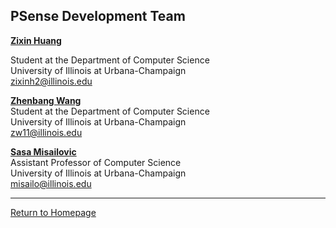 ## PSense Development Team

[**Zixin Huang**](https://yekerr.github.io/)

Student at the Department of Computer Science  
University of Illinois at Urbana-Champaign  
[zixinh2@illinois.edu](mailto:zixinh2@illinois.edu)

[**Zhenbang Wang**](http://zhenbangw.me)   
Student at the Department of Computer Science  
University of Illinois at Urbana-Champaign  
[zw11@illinois.edu](mailto:zw11@illinois.edu)

[**Sasa Misailovic**](http://misailo.web.engr.illinois.edu/)  
Assistant Professor of Computer Science  
University of Illinois at Urbana-Champaign  
[misailo@illinois.edu](mailto:misailo@illinois.edu)

***
[Return to Homepage](index.html)
